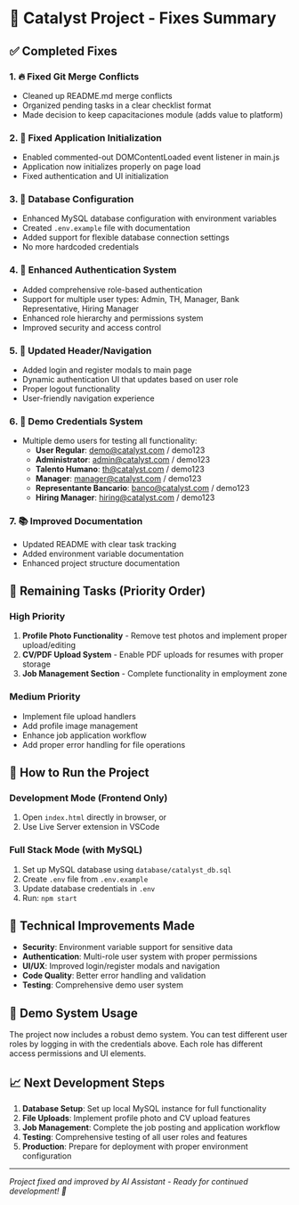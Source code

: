 # 🎉 Catalyst Project - Fixes Summary

## ✅ Completed Fixes

### 1. 🔥 Fixed Git Merge Conflicts
- Cleaned up README.md merge conflicts
- Organized pending tasks in a clear checklist format
- Made decision to keep capacitaciones module (adds value to platform)

### 2. 🚀 Fixed Application Initialization
- Enabled commented-out DOMContentLoaded event listener in main.js
- Application now initializes properly on page load
- Fixed authentication and UI initialization

### 3. 🔧 Database Configuration
- Enhanced MySQL database configuration with environment variables
- Created `.env.example` file with documentation
- Added support for flexible database connection settings
- No more hardcoded credentials

### 4. 🎯 Enhanced Authentication System
- Added comprehensive role-based authentication
- Support for multiple user types: Admin, TH, Manager, Bank Representative, Hiring Manager
- Enhanced role hierarchy and permissions system
- Improved security and access control

### 5. 🌟 Updated Header/Navigation
- Added login and register modals to main page
- Dynamic authentication UI that updates based on user role
- Proper logout functionality
- User-friendly navigation experience

### 6. 🔐 Demo Credentials System
- Multiple demo users for testing all functionality:
  - **User Regular**: demo@catalyst.com / demo123
  - **Administrator**: admin@catalyst.com / demo123
  - **Talento Humano**: th@catalyst.com / demo123
  - **Manager**: manager@catalyst.com / demo123
  - **Representante Bancario**: banco@catalyst.com / demo123
  - **Hiring Manager**: hiring@catalyst.com / demo123

### 7. 📚 Improved Documentation
- Updated README with clear task tracking
- Added environment variable documentation
- Enhanced project structure documentation

## 🔄 Remaining Tasks (Priority Order)

### High Priority
1. **Profile Photo Functionality** - Remove test photos and implement proper upload/editing
2. **CV/PDF Upload System** - Enable PDF uploads for resumes with proper storage
3. **Job Management Section** - Complete functionality in employment zone

### Medium Priority
- Implement file upload handlers
- Add profile image management
- Enhance job application workflow
- Add proper error handling for file operations

## 🚀 How to Run the Project

### Development Mode (Frontend Only)
1. Open `index.html` directly in browser, or
2. Use Live Server extension in VSCode

### Full Stack Mode (with MySQL)
1. Set up MySQL database using `database/catalyst_db.sql`
2. Create `.env` file from `.env.example`
3. Update database credentials in `.env`
4. Run: `npm start`

## 🔧 Technical Improvements Made

- **Security**: Environment variable support for sensitive data
- **Authentication**: Multi-role user system with proper permissions
- **UI/UX**: Improved login/register modals and navigation
- **Code Quality**: Better error handling and validation
- **Testing**: Comprehensive demo user system

## 🎯 Demo System Usage

The project now includes a robust demo system. You can test different user roles by logging in with the credentials above. Each role has different access permissions and UI elements.

## 📈 Next Development Steps

1. **Database Setup**: Set up local MySQL instance for full functionality
2. **File Uploads**: Implement profile photo and CV upload features
3. **Job Management**: Complete the job posting and application workflow
4. **Testing**: Comprehensive testing of all user roles and features
5. **Production**: Prepare for deployment with proper environment configuration

---

*Project fixed and improved by AI Assistant - Ready for continued development! 🎉*
